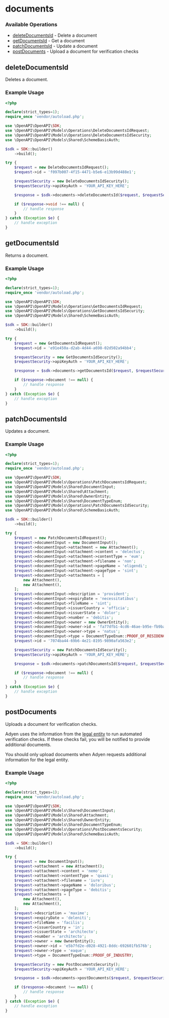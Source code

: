 # documents

### Available Operations

* [deleteDocumentsId](#deletedocumentsid) - Delete a document
* [getDocumentsId](#getdocumentsid) - Get a document
* [patchDocumentsId](#patchdocumentsid) - Update a document
* [postDocuments](#postdocuments) - Upload a document for verification checks

## deleteDocumentsId

Deletes a document.

### Example Usage

```php
<?php

declare(strict_types=1);
require_once 'vendor/autoload.php';

use \OpenAPI\OpenAPI\SDK;
use \OpenAPI\OpenAPI\Models\Operations\DeleteDocumentsIdRequest;
use \OpenAPI\OpenAPI\Models\Operations\DeleteDocumentsIdSecurity;
use \OpenAPI\OpenAPI\Models\Shared\SchemeBasicAuth;

$sdk = SDK::builder()
    ->build();

try {
    $request = new DeleteDocumentsIdRequest();
    $request->id = 'f097b007-4f15-4471-b5e6-e13b99d488e1';

    $requestSecurity = new DeleteDocumentsIdSecurity();
    $requestSecurity->apiKeyAuth = 'YOUR_API_KEY_HERE';

    $response = $sdk->documents->deleteDocumentsId($request, $requestSecurity);

    if ($response->void !== null) {
        // handle response
    }
} catch (Exception $e) {
    // handle exception
}
```

## getDocumentsId

Returns a document.

### Example Usage

```php
<?php

declare(strict_types=1);
require_once 'vendor/autoload.php';

use \OpenAPI\OpenAPI\SDK;
use \OpenAPI\OpenAPI\Models\Operations\GetDocumentsIdRequest;
use \OpenAPI\OpenAPI\Models\Operations\GetDocumentsIdSecurity;
use \OpenAPI\OpenAPI\Models\Shared\SchemeBasicAuth;

$sdk = SDK::builder()
    ->build();

try {
    $request = new GetDocumentsIdRequest();
    $request->id = 'e91e450a-d2ab-4d44-a698-02d502a94bb4';

    $requestSecurity = new GetDocumentsIdSecurity();
    $requestSecurity->apiKeyAuth = 'YOUR_API_KEY_HERE';

    $response = $sdk->documents->getDocumentsId($request, $requestSecurity);

    if ($response->document !== null) {
        // handle response
    }
} catch (Exception $e) {
    // handle exception
}
```

## patchDocumentsId

Updates a document.

### Example Usage

```php
<?php

declare(strict_types=1);
require_once 'vendor/autoload.php';

use \OpenAPI\OpenAPI\SDK;
use \OpenAPI\OpenAPI\Models\Operations\PatchDocumentsIdRequest;
use \OpenAPI\OpenAPI\Models\Shared\DocumentInput;
use \OpenAPI\OpenAPI\Models\Shared\Attachment;
use \OpenAPI\OpenAPI\Models\Shared\OwnerEntity;
use \OpenAPI\OpenAPI\Models\Shared\DocumentTypeEnum;
use \OpenAPI\OpenAPI\Models\Operations\PatchDocumentsIdSecurity;
use \OpenAPI\OpenAPI\Models\Shared\SchemeBasicAuth;

$sdk = SDK::builder()
    ->build();

try {
    $request = new PatchDocumentsIdRequest();
    $request->documentInput = new DocumentInput();
    $request->documentInput->attachment = new Attachment();
    $request->documentInput->attachment->content = 'delectus';
    $request->documentInput->attachment->contentType = 'eum';
    $request->documentInput->attachment->filename = 'non';
    $request->documentInput->attachment->pageName = 'eligendi';
    $request->documentInput->attachment->pageType = 'sint';
    $request->documentInput->attachments = [
        new Attachment(),
        new Attachment(),
    ];
    $request->documentInput->description = 'provident';
    $request->documentInput->expiryDate = 'necessitatibus';
    $request->documentInput->fileName = 'sint';
    $request->documentInput->issuerCountry = 'officia';
    $request->documentInput->issuerState = 'dolor';
    $request->documentInput->number = 'debitis';
    $request->documentInput->owner = new OwnerEntity();
    $request->documentInput->owner->id = 'fa77dfb1-4cd6-46ae-b95e-fb9ba88f3a66';
    $request->documentInput->owner->type = 'natus';
    $request->documentInput->type = DocumentTypeEnum::PROOF_OF_RESIDENCY;
    $request->id = '7074ba44-69b6-4e21-8195-9890afa563e2';

    $requestSecurity = new PatchDocumentsIdSecurity();
    $requestSecurity->apiKeyAuth = 'YOUR_API_KEY_HERE';

    $response = $sdk->documents->patchDocumentsId($request, $requestSecurity);

    if ($response->document !== null) {
        // handle response
    }
} catch (Exception $e) {
    // handle exception
}
```

## postDocuments

Uploads a document for verification checks.

 Adyen uses the information from the [legal entity](https://docs.adyen.com/api-explorer/#/legalentity/latest/post/legalEntities) to run automated verification checks. If these checks fail, you will be notified to provide additional documents.

 You should only upload documents when Adyen requests additional information for the legal entity. 

### Example Usage

```php
<?php

declare(strict_types=1);
require_once 'vendor/autoload.php';

use \OpenAPI\OpenAPI\SDK;
use \OpenAPI\OpenAPI\Models\Shared\DocumentInput;
use \OpenAPI\OpenAPI\Models\Shared\Attachment;
use \OpenAPI\OpenAPI\Models\Shared\OwnerEntity;
use \OpenAPI\OpenAPI\Models\Shared\DocumentTypeEnum;
use \OpenAPI\OpenAPI\Models\Operations\PostDocumentsSecurity;
use \OpenAPI\OpenAPI\Models\Shared\SchemeBasicAuth;

$sdk = SDK::builder()
    ->build();

try {
    $request = new DocumentInput();
    $request->attachment = new Attachment();
    $request->attachment->content = 'nemo';
    $request->attachment->contentType = 'quasi';
    $request->attachment->filename = 'iure';
    $request->attachment->pageName = 'doloribus';
    $request->attachment->pageType = 'debitis';
    $request->attachments = [
        new Attachment(),
        new Attachment(),
    ];
    $request->description = 'maxime';
    $request->expiryDate = 'deleniti';
    $request->fileName = 'facilis';
    $request->issuerCountry = 'in';
    $request->issuerState = 'architecto';
    $request->number = 'architecto';
    $request->owner = new OwnerEntity();
    $request->owner->id = 'e5b7fd2e-d028-4921-8ddc-692601fb576b';
    $request->owner->type = 'eaque';
    $request->type = DocumentTypeEnum::PROOF_OF_INDUSTRY;

    $requestSecurity = new PostDocumentsSecurity();
    $requestSecurity->apiKeyAuth = 'YOUR_API_KEY_HERE';

    $response = $sdk->documents->postDocuments($request, $requestSecurity);

    if ($response->document !== null) {
        // handle response
    }
} catch (Exception $e) {
    // handle exception
}
```
